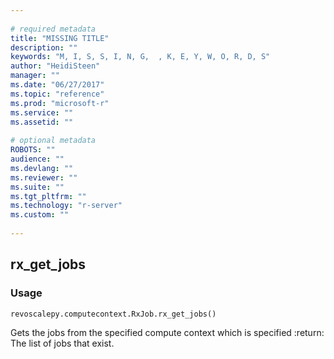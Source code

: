 ```yaml
--- 
 
# required metadata 
title: "MISSING TITLE" 
description: "" 
keywords: "M, I, S, S, I, N, G,  , K, E, Y, W, O, R, D, S" 
author: "HeidiSteen" 
manager: "" 
ms.date: "06/27/2017" 
ms.topic: "reference" 
ms.prod: "microsoft-r" 
ms.service: "" 
ms.assetid: "" 
 
# optional metadata 
ROBOTS: "" 
audience: "" 
ms.devlang: "" 
ms.reviewer: "" 
ms.suite: "" 
ms.tgt_pltfrm: "" 
ms.technology: "r-server" 
ms.custom: "" 
 
---
```


## rx_get_jobs


### Usage



```
revoscalepy.computecontext.RxJob.rx_get_jobs()
```



Gets the jobs from the specified compute context which is specified
:return: The list of jobs that exist.
